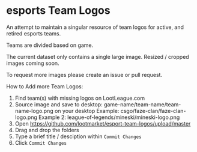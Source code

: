 # esports Team Logos

An attempt to maintain a singular resource of team logos for active, and retired esports teams.

Teams are divided based on game.

The current dataset only contains a single large image. Resized / cropped images coming soon.

To request more images please create an issue or pull request.

How to Add more Team Logos:
1) Find team(s) with missing logos on LootLeague.com
2) Source image and save to desktop: game-name/team-name/team-name-logo.png on your desktop 
  Example: csgo/faze-clan/faze-clan-logo.png
  Example 2: league-of-legends/mineski/mineski-logo.png
3) Open https://github.com/lootmarket/esport-team-logos/upload/master
4) Drag and drop the folders
5) Type a brief title / desciption within `Commit Changes`
6) Click `Commit Changes`
